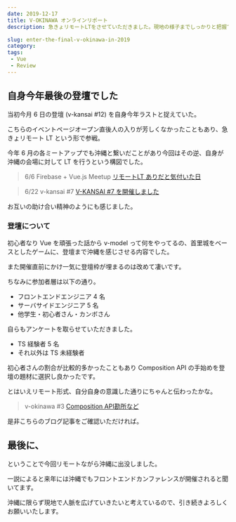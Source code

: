 ```yaml
---
date: 2019-12-17
title: V-OKINAWA オンラインリポート
description: 急きょリモートLTをさせていただきました。現地の様子までしっかりと把握できてませんが、簡単に参加リポートを書かせていただきます。

slug: enter-the-final-v-okinawa-in-2019
category: 
tags: 
 - Vue
 - Review
---
```


## 自身今年最後の登壇でした

当初今月 6 日の登壇 (v-kansai #12) を自身今年ラストと捉えていた。

こちらのイベントページオープン直後人の入りが芳しくなかったこともあり、急きょリモート LT という形で参戦。

今年 6 月の各ミートアップでも沖縄と繋いだことがあり今回はその逆、自身が沖縄の会場に対して LT を行うという構図でした。

> 6/6 Firebase + Vue.js Meetup
> [リモートLT ありだと気付いた日](https://webneko.dev/posts/maybe-an-option-to-remote-lt)

> 6/22 v-kansai #7
> [V-KANSAI #7 を開催しました](https://webneko.dev/posts/enter-the-v-kansai-7-in-kyoto)

お互いの助け合い精神のようにも感じました。

### 登壇について

初心者なり Vue を頑張った話から v-model って何をやってるの、首里城をベースとしたゲームに、登壇まで沖縄を感じさせる内容でした。

また開催直前にかけ一気に登壇枠が埋まるのは改めて凄いです。

ちなみに参加者層は以下の通り。

- フロントエンドエンジニア 4 名
- サーバサイドエンジニア 5 名
- 他学生・初心者さん・カンボさん

自らもアンケートを取らせていただきました。

- TS 経験者 5 名
- それ以外は TS 未経験者

初心者さんの割合が比較的多かったこともあり Composition API の手始めを登壇の題材に選択し良かったです。

とはいえリモート形式、自分自身の意識した通りにちゃんと伝わったかな。

> v-okinawa #3
> [Composition API勘所など](https://webneko.dev/posts/notices-of-composition-api-in-vue3-eve)

是非こちらのブログ記事をご確認いただければ。

## 最後に、

ということで今回リモートながら沖縄に出没しました。

一説によると来年には沖縄でもフロントエンドカンファレンスが開催されると聞いてます。

沖縄に限らず現地で人脈を広げていきたいと考えているので、引き続きよろしくお願いいたします。
